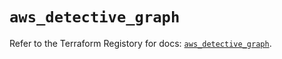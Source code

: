 # `aws_detective_graph`

Refer to the Terraform Registory for docs: [`aws_detective_graph`](https://registry.terraform.io/providers/hashicorp/aws/4.64.0/docs/resources/detective_graph).
